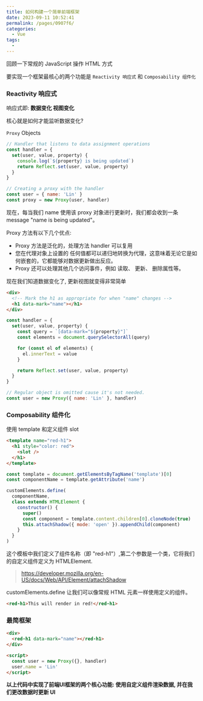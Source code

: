 ```yaml
---
title: 如何构建一个简单前端框架
date: 2023-09-11 10:52:41
permalink: /pages/0907f6/
categories:
  - Vue
tags:
  - 
---
```

回顾一下常规的 JavaScript 操作 HTML 方式

<p id="cool-para"></p>
<script>
  const coolPara = 'Lorem ipsum.';
  const el = document.getElementById('cool-para');
  el.innerText = coolPara;
</script>

要实现一个框架最核心的两个功能是 `Reactivity 响应式` 和 `Composability 组件化`

### Reactivity 响应式

响应式即: **数据变化 视图变化**

核心就是如何才能监听数据变化?

`Proxy` Objects

```javascript
// Handler that listens to data assignment operations
const handler = {
  set(user, value, property) {
    console.log(`${property} is being updated`)
    return Reflect.set(user, value, property)
  }
}

// Creating a proxy with the handler
const user = { name: 'Lin' }
const proxy = new Proxy(user, handler)
```

现在，每当我们 name 使用该 proxy 对象进行更新时，我们都会收到一条 message "name is being updated"。

Proxy 方法有以下几个优点:

- Proxy 方法是泛化的，处理方法 handler 可以复用
- 您在代理对象上设置的 任何值都可以递归地转换为代理，这意味着无论它是如何嵌套的，它都能够对数据更新做出反应。
- Proxy 还可以处理其他几个访问事件，例如 读取、 更新、 删除属性等。

现在我们知道数据变化了, 更新视图就变得非常简单

```html
<div>
  <!-- Mark the h1 as appropriate for when "name" changes -->
  <h1 data-mark="name"></h1>
</div>
```

```javascript
const handler = {
  set(user, value, property) {
    const query = `[data-mark="${property}"]`
    const elements = document.querySelectorAll(query)

    for (const el of elements) {
      el.innerText = value
    }

    return Reflect.set(user, value, property)
  }
}

// Regular object is omitted cause it's not needed.
const user = new Proxy({ name: 'Lin' }, handler)
```

### Composability 组件化

使用 template 和定义组件 slot

```html
<template name="red-h1">
  <h1 style="color: red">
    <slot />
  </h1>
</template>
```

```javascript
const template = document.getElementsByTagName('template')[0]
const componentName = template.getAttribute('name')

customElements.define(
  componentName,
  class extends HTMLElement {
    constructor() {
      super()
      const component = template.content.children[0].cloneNode(true)
      this.attachShadow({ mode: 'open' }).appendChild(component)
    }
  }
)
```

这个模板中我们定义了组件名称（即 "red-h1"）,第二个参数是一个类，它将我们的自定义组件定义为 HTMLElement.

> https://developer.mozilla.org/en-US/docs/Web/API/Element/attachShadow

customElements.define 让我们可以像常规 HTML 元素一样使用定义的组件。

```html
<red-h1>This will render in red!</red-h1>
```

### 最简框架

```html
<div>
  <red-h1 data-mark="name"></red-h1>
</div>

<script>
  const user = new Proxy({}, handler)
  user.name = 'Lin'
</script>
```

**以上代码中实现了前端UI框架的两个核心功能: 使用自定义组件渲染数据, 并在我们更改数据时更新 UI**
